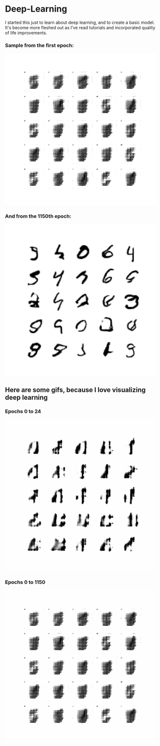 # Deep-Learning

I started this just to learn about deep learning, and to create a basic model. It's become more fleshed out as I've read tutorials and incorporated quality of life improvements.


### Sample from the first epoch:
![Epoch 0](results/epoch0.png)

### And from the 1150th epoch:
![Epoch 1150](results/epoch1150.png)

## Here are some gifs, because I love visualizing deep learning
### Epochs 0 to 24
![Epochs 0 to 24](results/epochs_0_to_24.gif)

### Epochs 0 to 1150
![Epochs 0 to 1150](results/epochs_0_to_1150.gif)
